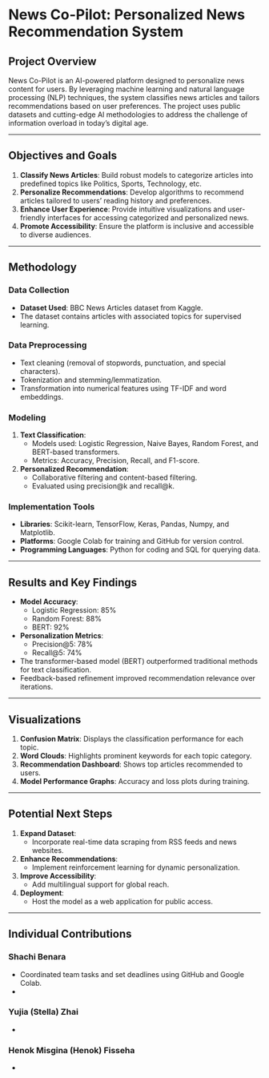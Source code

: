# News Co-Pilot: Personalized News Recommendation System

## Project Overview
News Co-Pilot is an AI-powered platform designed to personalize news content for users. By leveraging machine learning and natural language processing (NLP) techniques, the system classifies news articles and tailors recommendations based on user preferences. The project uses public datasets and cutting-edge AI methodologies to address the challenge of information overload in today’s digital age.

---

## Objectives and Goals
1. **Classify News Articles**: Build robust models to categorize articles into predefined topics like Politics, Sports, Technology, etc.
2. **Personalize Recommendations**: Develop algorithms to recommend articles tailored to users’ reading history and preferences.
3. **Enhance User Experience**: Provide intuitive visualizations and user-friendly interfaces for accessing categorized and personalized news.
4. **Promote Accessibility**: Ensure the platform is inclusive and accessible to diverse audiences.

---

## Methodology

### Data Collection
- **Dataset Used**: BBC News Articles dataset from Kaggle.
- The dataset contains articles with associated topics for supervised learning.

### Data Preprocessing
- Text cleaning (removal of stopwords, punctuation, and special characters).
- Tokenization and stemming/lemmatization.
- Transformation into numerical features using TF-IDF and word embeddings.

### Modeling
1. **Text Classification**:
   - Models used: Logistic Regression, Naive Bayes, Random Forest, and BERT-based transformers.
   - Metrics: Accuracy, Precision, Recall, and F1-score.
2. **Personalized Recommendation**:
   - Collaborative filtering and content-based filtering.
   - Evaluated using precision@k and recall@k.

### Implementation Tools
- **Libraries**: Scikit-learn, TensorFlow, Keras, Pandas, Numpy, and Matplotlib.
- **Platforms**: Google Colab for training and GitHub for version control.
- **Programming Languages**: Python for coding and SQL for querying data.

---

## Results and Key Findings
- **Model Accuracy**:
  - Logistic Regression: 85%
  - Random Forest: 88%
  - BERT: 92%
- **Personalization Metrics**:
  - Precision@5: 78%
  - Recall@5: 74%
- The transformer-based model (BERT) outperformed traditional methods for text classification.
- Feedback-based refinement improved recommendation relevance over iterations.

---

## Visualizations
1. **Confusion Matrix**: Displays the classification performance for each topic.
2. **Word Clouds**: Highlights prominent keywords for each topic category.
3. **Recommendation Dashboard**: Shows top articles recommended to users.
4. **Model Performance Graphs**: Accuracy and loss plots during training.

---

## Potential Next Steps
1. **Expand Dataset**:
   - Incorporate real-time data scraping from RSS feeds and news websites.
2. **Enhance Recommendations**:
   - Implement reinforcement learning for dynamic personalization.
3. **Improve Accessibility**:
   - Add multilingual support for global reach.
4. **Deployment**:
   - Host the model as a web application for public access.

---

## Individual Contributions

### Shachi Benara
- Coordinated team tasks and set deadlines using GitHub and Google Colab.
-
### Yujia (Stella) Zhai
- 

### Henok Misgina (Henok) Fisseha
- 
